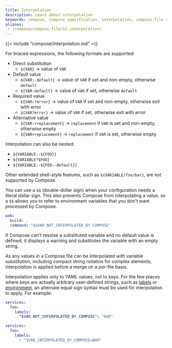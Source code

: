 ```yaml
---
title: Interpolation
description: Learn about interpolation
keywords: compose, compose specification, interpolation, compose file reference
aliases: 
 - /compose/compose-file/12-interpolation/
---
```


{{< include "compose/interpolation.md" >}}

For braced expressions, the following formats are supported:
- Direct substitution
  - `${VAR}` -> value of `VAR`
- Default value
  - `${VAR:-default}` -> value of `VAR` if set and non-empty, otherwise `default`
  - `${VAR-default}` -> value of `VAR` if set, otherwise `default`
- Required value
  - `${VAR:?error}` -> value of `VAR` if set and non-empty, otherwise exit with error
  - `${VAR?error}` -> value of `VAR` if set, otherwise exit with error
- Alternative value
  - `${VAR:+replacement}` -> `replacement` if `VAR` is set and non-empty, otherwise empty
  - `${VAR+replacement}` -> `replacement` if `VAR` is set, otherwise empty

Interpolation can also be nested:

- `${VARIABLE:-${FOO}}`
- `${VARIABLE?$FOO}`
- `${VARIABLE:-${FOO:-default}}`

Other extended shell-style features, such as `${VARIABLE/foo/bar}`, are not
supported by Compose.

You can use a `$$` (double-dollar sign) when your configuration needs a literal
dollar sign. This also prevents Compose from interpolating a value, so a `$$`
allows you to refer to environment variables that you don't want processed by
Compose.

```yml
web:
  build: .
  command: "$$VAR_NOT_INTERPOLATED_BY_COMPOSE"
```

If Compose can't resolve a substituted variable and no default value is defined, it displays a warning and substitutes the variable with an empty string.

As any values in a Compose file can be interpolated with variable substitution, including compact string notation
for complex elements, interpolation is applied before a merge on a per-file basis.

Interpolation applies only to YAML values, not to keys. For the few places where keys are actually arbitrary
user-defined strings, such as [labels](05-services.md#labels) or [environment](05-services.md#environment), an alternate equal sign syntax
must be used for interpolation to apply. For example:

```yml
services:
  foo:
    labels:
      "$VAR_NOT_INTERPOLATED_BY_COMPOSE": "BAR"
```

```yml
services:
  foo:
    labels:
      - "$VAR_INTERPOLATED_BY_COMPOSE=BAR"
```
